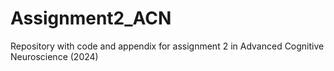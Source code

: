 # Assignment2_ACN
Repository with code and appendix for assignment 2 in Advanced Cognitive Neuroscience (2024)
